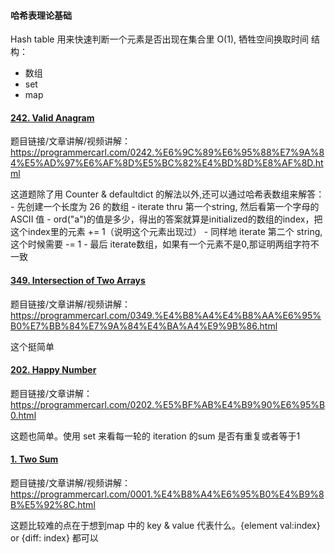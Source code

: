 #### 哈希表理论基础
Hash table 用来快速判断一个元素是否出现在集合里 O(1), 牺牲空间换取时间
结构：
- 数组
- set
- map

#### [242. Valid Anagram](https://leetcode.com/problems/valid-anagram/)
题目链接/文章讲解/视频讲解： https://programmercarl.com/0242.%E6%9C%89%E6%95%88%E7%9A%84%E5%AD%97%E6%AF%8D%E5%BC%82%E4%BD%8D%E8%AF%8D.html  

这道题除了用 Counter & defaultdict 的解法以外,还可以通过哈希表数组来解答：
    - 先创建一个长度为 26 的数组
    - iterate thru 第一个string, 然后看第一个字母的 ASCII 值 - ord("a")的值是多少，得出的答案就算是initialized的数组的index，把这个index里的元素 += 1（说明这个元素出现过）
    - 同样地 iterate 第二个 string, 这个时候需要 -= 1
    - 最后 iterate数组，如果有一个元素不是0,那证明两组字符不一致

#### [349. Intersection of Two Arrays](https://leetcode.com/problems/intersection-of-two-arrays/description/)
题目链接/文章讲解/视频讲解：https://programmercarl.com/0349.%E4%B8%A4%E4%B8%AA%E6%95%B0%E7%BB%84%E7%9A%84%E4%BA%A4%E9%9B%86.html  

这个挺简单


#### [202. Happy Number](https://leetcode.com/problems/happy-number/description/)
题目链接/文章讲解：https://programmercarl.com/0202.%E5%BF%AB%E4%B9%90%E6%95%B0.html  

这题也简单。使用 set 来看每一轮的 iteration 的sum 是否有重复或者等于1

#### [1. Two Sum](https://leetcode.com/problems/two-sum/description/)
题目链接/文章讲解/视频讲解：https://programmercarl.com/0001.%E4%B8%A4%E6%95%B0%E4%B9%8B%E5%92%8C.html 

这题比较难的点在于想到map 中的 key & value 代表什么。{element val:index} or {diff: index} 都可以